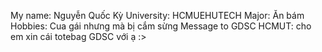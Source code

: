 My name: Nguyễn Quốc Kỳ
University: HCMUEHUTECH
Major: Ăn bám
Hobbies: Cua gái nhưng mà bị cắm sừng
Message to GDSC HCMUT: cho em xin cái totebag GDSC với ạ :>
